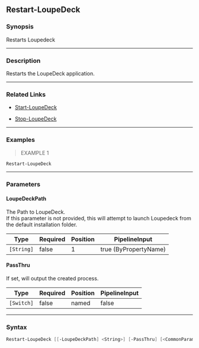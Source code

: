 Restart-LoupeDeck
-----------------

### Synopsis
Restarts Loupedeck

---

### Description

Restarts the LoupeDeck application.

---

### Related Links
* [Start-LoupeDeck](Start-LoupeDeck.md)

* [Stop-LoupeDeck](Stop-LoupeDeck.md)

---

### Examples
> EXAMPLE 1

```PowerShell
Restart-LoupeDeck
```

---

### Parameters
#### **LoupeDeckPath**
The Path to LoupeDeck.  
If this parameter is not provided, this will attempt to launch Loupedeck from the default installation folder.

|Type      |Required|Position|PipelineInput        |
|----------|--------|--------|---------------------|
|`[String]`|false   |1       |true (ByPropertyName)|

#### **PassThru**
If set, will output the created process.

|Type      |Required|Position|PipelineInput|
|----------|--------|--------|-------------|
|`[Switch]`|false   |named   |false        |

---

### Syntax
```PowerShell
Restart-LoupeDeck [[-LoupeDeckPath] <String>] [-PassThru] [<CommonParameters>]
```
